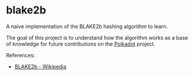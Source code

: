 # blake2b
A naive implementation of the BLAKE2b hashing algorithm to learn.

The goal of this project is to understand how the algorithm works as a base of knowledge for future contributions on the [Polkadot](https://github.com/paritytech/polkadot) project.

References:
 - [BLAKE2b - Wikipedia](https://en.wikipedia.org/wiki/BLAKE_(hash_function)#BLAKE2b_algorithm)